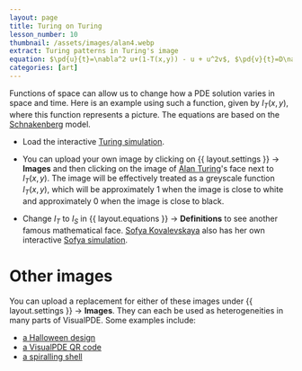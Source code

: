 ```yaml
---
layout: page
title: Turing on Turing
lesson_number: 10
thumbnail: /assets/images/alan4.webp
extract: Turing patterns in Turing's image
equation: $\pd{u}{t}=\nabla^2 u+(1-T(x,y)) - u + u^2v$, $\pd{v}{t}=D\nabla^2v+ 1 - u^2v$
categories: [art]
---
```

Functions of space can allow us to change how a PDE solution varies in space and time. Here is an example using such a function, given by $I_T(x,y)$, where this function represents a picture. The equations are based on the [Schnakenberg](/mathematical-biology/schnakenberg) model.

* Load the interactive [Turing simulation](/sim/?preset=Alan). 

* You can upload your own image by clicking on <span class='click_sequence'>{{ layout.settings }} → **Images** </span> and then clicking on the image of [Alan Turing](https://en.wikipedia.org/wiki/Alan_Turing)'s face next to $I_T(x,y)$. The image will be effectively treated as a greyscale function $I_T(x,y)$, which will be approximately 1 when the image is close to white and approximately 0 when the image is close to black.

* Change $I_T$ to $I_S$ in <span class='click_sequence'>{{ layout.equations }} → **Definitions** </span> to see another famous mathematical face. [Sofya Kovalevskaya](https://en.wikipedia.org/wiki/Sofya_Kovalevskaya) also has her own interactive [Sofya simulation](/sim/?preset=Sofya).

# Other images

You can upload a replacement for either of these images under <span class='click_sequence'>{{ layout.settings }} → **Images**.</span> They can each be used as heterogeneities in many parts of VisualPDE. Some examples include:

* [a Halloween design](/sim/?preset=Jack)
* [a VisualPDE QR code](/sim/?preset=QR)
* [a spiralling shell](/sim/?preset=shell)
